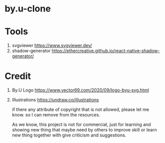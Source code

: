 # by.u-clone

# Tools

1. svgviewer https://www.svgviewer.dev/
2. shadow-generator https://ethercreative.github.io/react-native-shadow-generator/

# Credit

1. By.U Logo https://www.vector69.com/2020/09/logo-byu-svg.html
2. Illustrations https://undraw.co/illustrations


    if there any attribute of copyright that is not allowed, please let me know. so I can remove from the resources.

    As we know, this project is not for commercial, just for learning and showing new thing that maybe need by others to improve skill or learn new thing together with give criticism and suggestions.